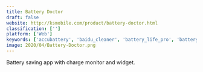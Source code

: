 ```yaml
---
title: Battery Doctor
draft: false 
website: http://ksmobile.com/product/battery-doctor.html
classification: ['']
platform: ['Web']
keywords: ['accubattery', 'baidu_cleaner', 'battery_life_pro', 'battery_optimizer', 'battery_widget_reborn', 'batterybar', 'batterybot_pro', 'batterycare', 'batterymon', 'bleachbit', 'ccleaner', 'du_battery_saver', 'easy_battery_saver', 'forcedoze', 'gsam_battery_monitor', 'glary_utilities', 'greenify', 'juicedefender', 'mobikin_cleaner_for_ios', 'os_cleaner', 'power_battery', 'ultimate_battery_saver_free', 'ultra_battery_saver_pro']
image: 2020/04/Battery-Doctor.png
---
```

Battery saving app with charge monitor and widget.